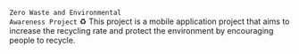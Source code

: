 <code style="color : name_color">Zero Waste and Environmental Awareness Project</code>  :recycle:
This project is a mobile application project that aims to increase the recycling rate and protect the environment by encouraging people to recycle.
